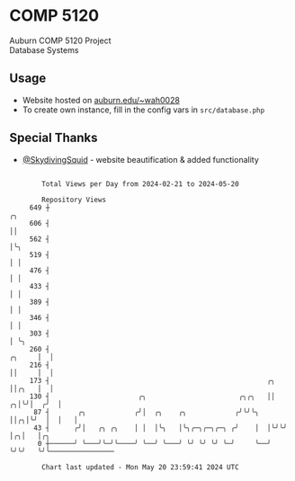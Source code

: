 # COMP 5120
Auburn COMP 5120 Project  
Database Systems

## Usage
- Website hosted on [auburn.edu/~wah0028](https://webhome.auburn.edu/~wah0028/)
- To create own instance, fill in the config vars in `src/database.php`

## Special Thanks
- [@SkydivingSquid](https://github.com/SkydivingSquid) - website beautification & added functionality

```

        Total Views per Day from 2024-02-21 to 2024-05-20

        Repository Views
     649 ┼                                                                   ╭╮
     606 ┤                                                                   ││
     562 ┤                                                                   │╰╮
     519 ┤                                                                   │ │
     476 ┤                                                                   │ │
     433 ┤                                                                   │ │
     389 ┤                                                                   │ │
     346 ┤                                                                   │ │
     303 ┤                                                                   │ ╰╮
     260 ┤                                                            ╭╮     │  │
     216 ┤                                                            ││     │  │
     173 ┤                                                      ╭╮    ││╭╮   │  │
     130 ┤                      ╭╮                       ╭╮╭╮   ││  ╭╮│╰╯│  ╭╯  │
      87 ┤       ╭╮            ╭╯│  ╭╮    ╭╮            ╭╯╰╯╰╮  ││╭╮│╰╯  │  │   │
      43 ┤      ╭╯│   ╭╮ ╭╮    │ │  │╰╮   │╰╮╭─╮╭─╮╭─╮ ╭╯    │  │╰╯╰╯    │╭╮│   │╭╮
       0 ┼──────╯ ╰───╯╰─╯╰────╯ ╰──╯ ╰───╯ ╰╯ ╰╯ ╰╯ ╰─╯     ╰──╯        ╰╯╰╯   ╰╯╰────────────────

        Chart last updated - Mon May 20 23:59:41 2024 UTC
        
```
